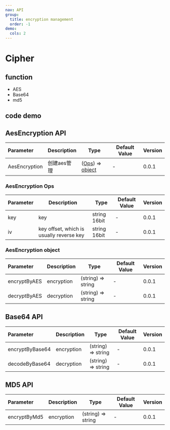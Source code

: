 ```yaml
---
nav: API
group:
  title: encryption management
  order: -1
demo:
  cols: 2
---
```


# Cipher


## function
- AES
- Base64
- md5

## code demo
<code src="../../example/cipher/aes.en-US.tsx"></code>
<code src="../../example/cipher/base64.en-US.tsx"></code>
<code src="../../example/cipher/md5.en-US.tsx"></code>

## AesEncryption API
| Parameter | Description | Type | Default Value | Version |
| :------ | ------ | ------ | ------ | ------ |
| AesEncryption | 创建aes管理 | ([Ops](#aesencryption-ops)) => [object](#aesencryption-object) | - | 0.0.1 |

### AesEncryption Ops
| Parameter | Description | Type | Default Value | Version |
| :------ | ------ | ------ | ------ | ------ |
| key | key | string 16bit | - | 0.0.1 |
| iv | key offset, which is usually reverse key | string 16bit | - | 0.0.1 |

### AesEncryption object
| Parameter | Description | Type | Default Value | Version |
| :------ | ------ | ------ | ------ | ------ |
| encryptByAES | encryption | (string) => string | - | 0.0.1 |
| decryptByAES | decryption | (string) => string | - | 0.0.1 |

## Base64 API
| Parameter | Description | Type | Default Value | Version |
| :------ | ------ | ------ | ------ | ------ |
| encryptByBase64 | encryption | (string) => string | - | 0.0.1 |
| decodeByBase64 | decryption | (string) => string | - | 0.0.1 |

## MD5 API
| Parameter | Description | Type | Default Value | Version |
| :------ | ------ | ------ | ------ | ------ |
| encryptByMd5 | encryption | (string) => string | - | 0.0.1 |
